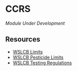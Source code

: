 # CCRS

*Module Under Development*

## Resources

- [WSLCB Limits](https://app.leg.wa.gov/wac/default.aspx?cite=314-55-102&pdf=true)
- [WSLCB Pesticide Limits](https://apps.leg.wa.gov/WAC/default.aspx?cite=314-55-108)
- [WSLCB Testing Regulations](https://app.leg.wa.gov/WAC/default.aspx?cite=246-70-050&pdf=true)
